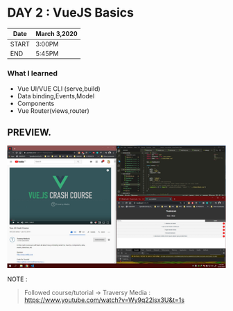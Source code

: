 # DAY 2 : VueJS Basics

| Date | March 3,2020 |
| ------ | ------ |
| START | 3:00PM |
| END | 5:45PM |

### What I learned

  - Vue UI/VUE CLI (serve,build)
  - Data binding,Events,Model
  - Components
  - Vue Router(views,router)

## PREVIEW.
![Preview](Untitled.jpg)


NOTE : 
> Followed course/tutorial -> Traversy Media : https://www.youtube.com/watch?v=Wy9q22isx3U&t=1s
